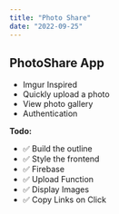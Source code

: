 ```yaml
---
title: "Photo Share"
date: "2022-09-25"
---
```

## PhotoShare App

* Imgur Inspired
* Quickly upload a photo
* View photo gallery
* Authentication

__Todo:__
* ✅ Build the outline
* ✅ Style the frontend
* ✅ Firebase
* ✅ Upload Function
* ✅ Display Images
* ✅ Copy Links on Click
